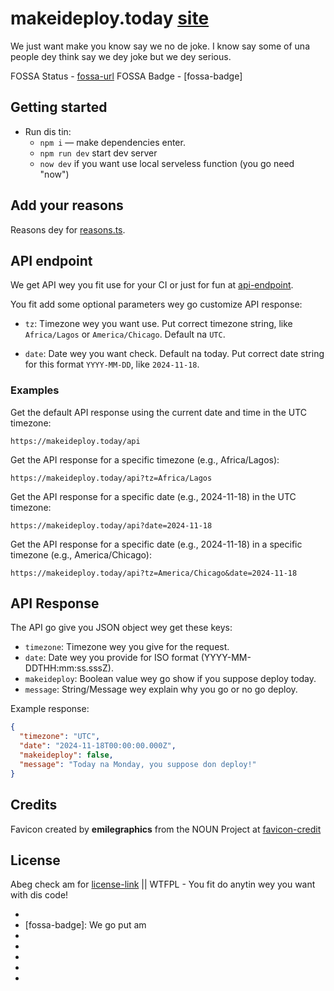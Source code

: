 # makeideploy.today [site]

We just want make you know say we no de joke. 
I know say some of una people dey think say we dey joke but we dey serious.

FOSSA Status - [fossa-url]
FOSSA Badge - [fossa-badge]

## Getting started

* Run dis tin:
  * `npm i` — make dependencies enter.
  * `npm run dev` start dev server
  * `now dev` if you want use local serveless function (you go need "now")

## Add your reasons

Reasons dey for [reasons.ts].

## API endpoint

We get API wey you fit use for your CI or just for fun at [api-endpoint].

You fit add some optional parameters wey go customize API response:

* `tz`: Timezone wey you want use. Put correct timezone string, like `Africa/Lagos` or `America/Chicago`. Default na `UTC`.

* `date`: Date wey you want check. Default na today. Put correct date string for this format `YYYY-MM-DD`, like `2024-11-18`.

### Examples

Get the default API response using the current date and time in the UTC timezone:

```url
https://makeideploy.today/api
```

Get the API response for a specific timezone (e.g., Africa/Lagos):

```url
https://makeideploy.today/api?tz=Africa/Lagos
```

Get the API response for a specific date (e.g., 2024-11-18) in the UTC timezone:

```url
https://makeideploy.today/api?date=2024-11-18
```

Get the API response for a specific date (e.g., 2024-11-18) in a specific timezone (e.g., America/Chicago):

```url
https://makeideploy.today/api?tz=America/Chicago&date=2024-11-18
```

## API Response

The API go give you JSON object wey get these keys:

* `timezone`: Timezone wey you give for the request.
* `date`: Date wey you provide for ISO format (YYYY-MM-DDTHH:mm:ss.sssZ).
* `makeideploy`: Boolean value wey go show if you suppose deploy today.
* `message`: String/Message wey explain why you go or no go deploy.

Example response:

```json
{
  "timezone": "UTC",
  "date": "2024-11-18T00:00:00.000Z",
  "makeideploy": false,
  "message": "Today na Monday, you suppose don deploy!"
}
```

## Credits

Favicon created by **emilegraphics** from the NOUN Project at [favicon-credit]

## License

Abeg check am for [license-link] || WTFPL - You fit do anytin wey you want with dis code!

* [site]: https://makeideploy.today
* [fossa-badge]: We go put am
* [fossa-url]: https://app.fossa.io/projects/#
* [reasons.ts]: https://github.com/IamPrime/makeideploy/blob/master/helpers/reasons.ts
* [api-endpoint]: https://makeideploy.today/api
* [favicon-credit]: https://thenounproject.com/search/?q=dot&i=1359410
* [license-link]: https://github.com/IamPrime/makeideploy/blob/master/LICENSE
<!-- End of README.md -->